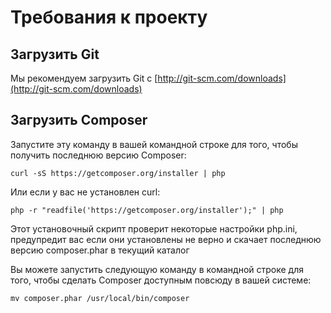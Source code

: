 # Требования к проекту

## Загрузить Git
Мы рекомендуем загрузить Git с [http://git-scm.com/downloads](http://git-scm.com/downloads)

## Загрузить Composer

Запустите эту команду в вашей командной строке для того, чтобы получить последнюю версию Composer:
```
curl -sS https://getcomposer.org/installer | php
```
Или если у вас не установлен curl:
```
php -r "readfile('https://getcomposer.org/installer');" | php
```
Этот установочный скрипт проверит некоторые настройки php.ini, предупредит вас если они установлены не верно и скачает последнюю версию composer.phar в текущий каталог

Вы можете запустить следующую команду в командной строке для того, чтобы сделать Composer доступным повсюду в вашей системе:
```
mv composer.phar /usr/local/bin/composer
```
